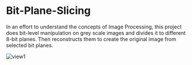 # Bit-Plane-Slicing
In an effort to understand the concepts of Image Processing, this project does bit-level manipulation on grey scale images and divides it to different 8-bit planes. Then reconstructs them to create the original image from selected bit planes.

![view1](https://user-images.githubusercontent.com/88057098/224602467-f3d82df4-6a5d-44a7-a0dc-7b02a7652158.png)

